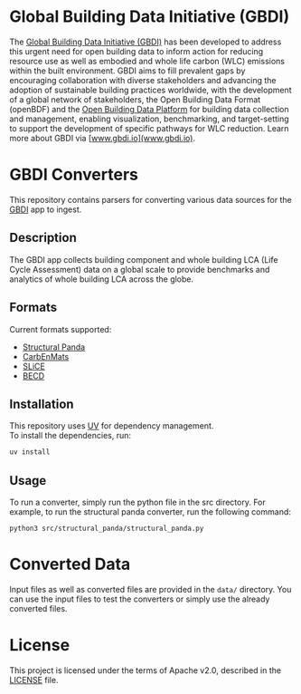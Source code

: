 # Global Building Data Initiative (GBDI)

The [Global Building Data Initiative (GBDI)](www.gbdi.io) has been developed to address this urgent need for open building data to inform action for reducing resource use as well as embodied and whole life carbon (WLC) emissions within the built environment. GBDI aims to fill prevalent gaps by encouraging collaboration with diverse stakeholders and advancing the adoption of sustainable building practices worldwide, with the development of a global network of stakeholders, the Open Building Data Format (openBDF) and the [Open Building Data Platform](https://www.gbdi.io/platform) for building data collection and management, enabling visualization, benchmarking, and target-setting to support the development of specific pathways for WLC reduction. Learn more about GBDI via [www.gbdi.io](www.gbdi.io).

# GBDI Converters

This repository contains parsers for converting various data sources for the [GBDI](https://app.gbdi.io) app to ingest.

## Description

The GBDI app collects building component and whole building LCA (Life Cycle Assessment) data on a global scale to
provide benchmarks and analytics of whole building LCA across the globe.

## Formats

Current formats supported:

- [Structural Panda](src/structural_panda/structural_panda.py)
- [CarbEnMats](src/carbenmats/carbenmats.py)
- [SLiCE](src/slice/slice.py)
- [BECD](src/becd/becd.py)

## Installation

This repository uses [UV](https://docs.astral.sh/uv/) for dependency management. \
To install the dependencies, run:

```sh
uv install
```

## Usage

To run a converter, simply run the python file in the src directory. For example, to run the structural panda converter,
run the following command:

```
python3 src/structural_panda/structural_panda.py
```

# Converted Data

Input files as well as converted files are provided in the `data/` directory.
You can use the input files to test the converters or simply use the already converted files.

# License

This project is licensed under the terms of Apache v2.0, described in the [LICENSE](LICENSE) file.
